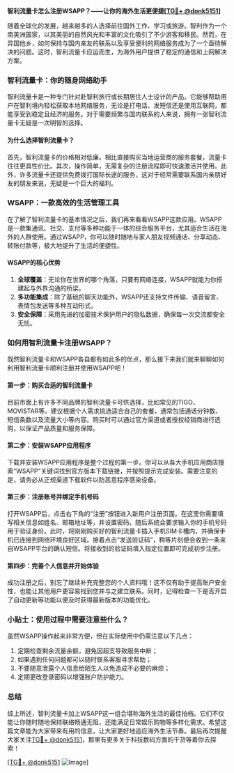 **智利流量卡怎么注册WSAPP？——让你的海外生活更便捷[[TG💪+ @donk5151](https://t.me/s/donk5151)]**

随着全球化的发展，越来越多的人选择前往国外工作、学习或旅游。智利作为一个南美洲国家，以其美丽的自然风光和丰富的文化吸引了不少游客和移民。然而，在异国他乡，如何保持与国内亲友的联系以及享受便利的网络服务成为了一个亟待解决的问题。这时，智利流量卡应运而生，为海外用户提供了稳定的通信和上网解决方案。

### 智利流量卡：你的随身网络助手

智利流量卡是一种专门针对赴智利旅行或长期居住人士设计的产品。它能够帮助用户在智利境内轻松获取本地网络服务，无论是打电话、发短信还是使用互联网，都能享受到稳定且经济的服务。对于需要频繁与国内联系的人来说，拥有一张智利流量卡无疑是一次明智的选择。

#### 为什么选择智利流量卡？

首先，智利流量卡的价格相对低廉。相比直接购买当地运营商的服务套餐，流量卡往往更具性价比。其次，操作简单，无需复杂的注册流程即可快速激活并使用。此外，许多流量卡还提供免费拨打国际长途的服务，这对于经常需要联系国内亲朋好友的朋友来说，无疑是一个巨大的福利。

### WSAPP：一款高效的生活管理工具

在了解了智利流量卡的基本情况之后，我们再来看看WSAPP这款应用。WSAPP是一款集通讯、社交、支付等多种功能于一体的综合服务平台，尤其适合生活在海外的人群使用。通过WSAPP，你可以随时随地与家人朋友视频通话、分享动态、转账付款等，极大地提升了生活的便捷性。

#### WSAPP的核心优势

1. **全球覆盖**：无论你在世界的哪个角落，只要有网络连接，WSAPP就能为你搭建起与外界沟通的桥梁。
2. **多功能集成**：除了基础的聊天功能外，WSAPP还支持文件传输、语音留言、表情包发送等多种互动形式。
3. **安全保障**：采用先进的加密技术保护用户的隐私数据，确保每一次交流都安全无忧。

### 如何用智利流量卡注册WSAPP？

既然智利流量卡和WSAPP各自都有如此多的优点，那么接下来我们就来聊聊如何利用智利流量卡顺利注册并使用WSAPP吧！

#### 第一步：购买合适的智利流量卡

目前市面上有许多不同品牌的智利流量卡可供选择，比如常见的TIGO、MOVISTAR等。建议根据个人需求挑选适合自己的套餐，通常包括通话分钟数、短信条数以及流量大小等内容。购买时可以通过官方渠道或者授权经销商进行选购，以保证产品质量和服务保障。

#### 第二步：安装WSAPP应用程序

下载并安装WSAPP应用程序是整个过程的第一步。你可以从各大手机应用商店搜索“WSAPP”关键词找到官方版本下载链接，并按照提示完成安装。需要注意的是，请务必从正规渠道下载软件以防恶意程序感染设备。

#### 第三步：注册账号并绑定手机号码

打开WSAPP后，点击右下角的“注册”按钮进入新用户注册页面。在这里你需要填写相关信息如姓名、邮箱地址等，并设置密码。随后系统会要求输入你的手机号码用于验证身份。此时，将刚刚购买好的智利流量卡插入手机SIM卡槽内，并确保手机已连接到网络环境良好区域。接着点击“发送验证码”，稍等片刻便会收到一条来自WSAPP平台的确认短信。将接收到的验证码填入指定位置即可完成初步注册。

#### 第四步：完善个人信息并开始体验

成功注册之后，别忘了继续补充完整您的个人资料哦！这不仅有助于提高账户安全性，也能让其他用户更容易找到您并与之建立联系。同时，记得检查一下是否开启了自动更新等功能以便及时获得最新版本的功能优化。

### 小贴士：使用过程中需要注意些什么？

虽然WSAPP操作起来非常方便，但在实际使用中仍需注意以下几点：

1. 定期检查剩余流量余额，避免因超支导致服务中断；
2. 如果遇到任何问题都可以随时联系客服寻求帮助；
3. 不要随意泄露个人信息给陌生人以免造成不必要的麻烦；
4. 定期更改登录密码以增强账户防护能力。

### 总结

综上所述，智利流量卡加上WSAPP这一组合堪称海外生活的最佳拍档。它们不仅能让你随时随地保持联络畅通无阻，还能满足日常娱乐购物等多样化需求。希望这篇文章能为大家带来有用的信息，让大家更好地适应海外生活节奏。最后再次提醒大家关注[TG💪+ @donk5151](https://t.me/s/donk5151)，那里有更多关于科技数码方面的干货等着你去探索！

[[TG💪+ @donk5151](https://t.me/s/donk5151) ![Image](https://i.postimg.cc/rwNCRYN7/Snipaste-2025-04-30-17-27-05.png)]